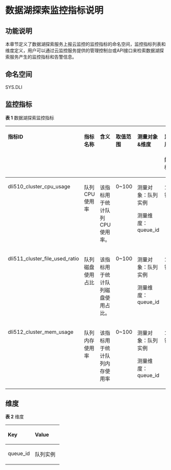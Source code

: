 # 数据湖探索监控指标说明<a name="dli_01_0445"></a>

## 功能说明<a name="section74214108528"></a>

本章节定义了数据湖探索服务上报云监控的监控指标的命名空间，监控指标列表和维度定义，用户可以通过云监控服务提供的管理控制台或API接口来检索数据湖探索服务产生的监控指标和告警信息。

## 命名空间<a name="section203523485317"></a>

SYS.DLI

## 监控指标<a name="section1728671045115"></a>

**表 1**  数据湖探索监控指标

<a name="table896444673613"></a>
<table><thead align="left"><tr id="zh-cn_topic_0182125225_row158170128109"><th class="cellrowborder" valign="top" width="17.810000000000002%" id="mcps1.2.7.1.1"><p id="p5818101291010"><a name="p5818101291010"></a><a name="p5818101291010"></a><strong id="b1836995310195"><a name="b1836995310195"></a><a name="b1836995310195"></a>指标ID</strong></p>
</th>
<th class="cellrowborder" valign="top" width="12.690000000000001%" id="mcps1.2.7.1.2"><p id="zh-cn_topic_0182125225_p68181412131020"><a name="zh-cn_topic_0182125225_p68181412131020"></a><a name="zh-cn_topic_0182125225_p68181412131020"></a><strong id="zh-cn_topic_0182125225_b20407155331917"><a name="zh-cn_topic_0182125225_b20407155331917"></a><a name="zh-cn_topic_0182125225_b20407155331917"></a>指标名称</strong></p>
</th>
<th class="cellrowborder" valign="top" width="16.76%" id="mcps1.2.7.1.3"><p id="zh-cn_topic_0182125225_p481811261016"><a name="zh-cn_topic_0182125225_p481811261016"></a><a name="zh-cn_topic_0182125225_p481811261016"></a><strong id="zh-cn_topic_0182125225_b14409753111910"><a name="zh-cn_topic_0182125225_b14409753111910"></a><a name="zh-cn_topic_0182125225_b14409753111910"></a>含义</strong></p>
</th>
<th class="cellrowborder" valign="top" width="10.48%" id="mcps1.2.7.1.4"><p id="zh-cn_topic_0182125225_p20818191261018"><a name="zh-cn_topic_0182125225_p20818191261018"></a><a name="zh-cn_topic_0182125225_p20818191261018"></a><strong id="zh-cn_topic_0182125225_b141345320193"><a name="zh-cn_topic_0182125225_b141345320193"></a><a name="zh-cn_topic_0182125225_b141345320193"></a>取值范围</strong></p>
</th>
<th class="cellrowborder" valign="top" width="21.89%" id="mcps1.2.7.1.5"><p id="zh-cn_topic_0182125225_p13818101211103"><a name="zh-cn_topic_0182125225_p13818101211103"></a><a name="zh-cn_topic_0182125225_p13818101211103"></a><strong id="b164475193916"><a name="b164475193916"></a><a name="b164475193916"></a>测量对象&amp;维度</strong></p>
</th>
<th class="cellrowborder" valign="top" width="20.369999999999997%" id="mcps1.2.7.1.6"><p id="p95701225408"><a name="p95701225408"></a><a name="p95701225408"></a><strong id="b2094791017416"><a name="b2094791017416"></a><a name="b2094791017416"></a>监控周期（原始指标）</strong></p>
</th>
</tr>
</thead>
<tbody><tr id="zh-cn_topic_0182125225_row15819212201012"><td class="cellrowborder" valign="top" width="17.810000000000002%" headers="mcps1.2.7.1.1 "><p id="p178481854161119"><a name="p178481854161119"></a><a name="p178481854161119"></a>dli510_cluster_cpu_usage</p>
</td>
<td class="cellrowborder" valign="top" width="12.690000000000001%" headers="mcps1.2.7.1.2 "><p id="p158137918129"><a name="p158137918129"></a><a name="p158137918129"></a>队列CPU使用率</p>
</td>
<td class="cellrowborder" valign="top" width="16.76%" headers="mcps1.2.7.1.3 "><p id="p42851230181414"><a name="p42851230181414"></a><a name="p42851230181414"></a>该指标用于统计队列CPU使用率。</p>
</td>
<td class="cellrowborder" valign="top" width="10.48%" headers="mcps1.2.7.1.4 "><p id="zh-cn_topic_0182125225_p2819121218102"><a name="zh-cn_topic_0182125225_p2819121218102"></a><a name="zh-cn_topic_0182125225_p2819121218102"></a>0~100</p>
</td>
<td class="cellrowborder" valign="top" width="21.89%" headers="mcps1.2.7.1.5 "><p id="p8589128144117"><a name="p8589128144117"></a><a name="p8589128144117"></a>测量对象：队列实例</p>
<p id="p13474185195317"><a name="p13474185195317"></a><a name="p13474185195317"></a>测量维度：queue_id</p>
</td>
<td class="cellrowborder" valign="top" width="20.369999999999997%" headers="mcps1.2.7.1.6 "><p id="p1857182114018"><a name="p1857182114018"></a><a name="p1857182114018"></a>1分钟</p>
</td>
</tr>
<tr id="zh-cn_topic_0182125225_row882016129105"><td class="cellrowborder" valign="top" width="17.810000000000002%" headers="mcps1.2.7.1.1 "><p id="p18481754181116"><a name="p18481754181116"></a><a name="p18481754181116"></a>dli511_cluster_file_used_ratio</p>
</td>
<td class="cellrowborder" valign="top" width="12.690000000000001%" headers="mcps1.2.7.1.2 "><p id="p0813394121"><a name="p0813394121"></a><a name="p0813394121"></a>队列磁盘使用占比</p>
</td>
<td class="cellrowborder" valign="top" width="16.76%" headers="mcps1.2.7.1.3 "><p id="p92838303143"><a name="p92838303143"></a><a name="p92838303143"></a>该指标用于统计队列磁盘使用占比。</p>
</td>
<td class="cellrowborder" valign="top" width="10.48%" headers="mcps1.2.7.1.4 "><p id="zh-cn_topic_0182125225_p188205124108"><a name="zh-cn_topic_0182125225_p188205124108"></a><a name="zh-cn_topic_0182125225_p188205124108"></a>0~100</p>
</td>
<td class="cellrowborder" valign="top" width="21.89%" headers="mcps1.2.7.1.5 "><p id="p89711232205413"><a name="p89711232205413"></a><a name="p89711232205413"></a>测量对象：队列实例</p>
<p id="p15971113255412"><a name="p15971113255412"></a><a name="p15971113255412"></a>测量维度：queue_id</p>
</td>
<td class="cellrowborder" valign="top" width="20.369999999999997%" headers="mcps1.2.7.1.6 "><p id="p857113284017"><a name="p857113284017"></a><a name="p857113284017"></a>1分钟</p>
</td>
</tr>
<tr id="zh-cn_topic_0182125225_row582017123102"><td class="cellrowborder" valign="top" width="17.810000000000002%" headers="mcps1.2.7.1.1 "><p id="p58483545116"><a name="p58483545116"></a><a name="p58483545116"></a>dli512_cluster_mem_usage</p>
</td>
<td class="cellrowborder" valign="top" width="12.690000000000001%" headers="mcps1.2.7.1.2 "><p id="p1381318911123"><a name="p1381318911123"></a><a name="p1381318911123"></a>队列内存使用率</p>
</td>
<td class="cellrowborder" valign="top" width="16.76%" headers="mcps1.2.7.1.3 "><p id="p142801030131417"><a name="p142801030131417"></a><a name="p142801030131417"></a>该指标用于统计队列内存使用率</p>
</td>
<td class="cellrowborder" valign="top" width="10.48%" headers="mcps1.2.7.1.4 "><p id="zh-cn_topic_0182125225_p198211312131016"><a name="zh-cn_topic_0182125225_p198211312131016"></a><a name="zh-cn_topic_0182125225_p198211312131016"></a>0~100</p>
</td>
<td class="cellrowborder" valign="top" width="21.89%" headers="mcps1.2.7.1.5 "><p id="p11556113619540"><a name="p11556113619540"></a><a name="p11556113619540"></a>测量对象：队列实例</p>
<p id="p18556163617542"><a name="p18556163617542"></a><a name="p18556163617542"></a>测量维度：queue_id</p>
</td>
<td class="cellrowborder" valign="top" width="20.369999999999997%" headers="mcps1.2.7.1.6 "><p id="p12281101054911"><a name="p12281101054911"></a><a name="p12281101054911"></a>1分钟</p>
</td>
</tr>
</tbody>
</table>

## 维度<a name="section6236193725514"></a>

**表 2**  维度

<a name="table1554623011136"></a>
<table><thead align="left"><tr id="row45471830141315"><th class="cellrowborder" valign="top" width="50%" id="mcps1.2.3.1.1"><p id="p9547173012132"><a name="p9547173012132"></a><a name="p9547173012132"></a>Key</p>
</th>
<th class="cellrowborder" valign="top" width="50%" id="mcps1.2.3.1.2"><p id="p85472302130"><a name="p85472302130"></a><a name="p85472302130"></a>Value</p>
</th>
</tr>
</thead>
<tbody><tr id="row125472030181314"><td class="cellrowborder" valign="top" width="50%" headers="mcps1.2.3.1.1 "><p id="p14547203031311"><a name="p14547203031311"></a><a name="p14547203031311"></a>queue_id</p>
</td>
<td class="cellrowborder" valign="top" width="50%" headers="mcps1.2.3.1.2 "><p id="p15547183014134"><a name="p15547183014134"></a><a name="p15547183014134"></a>队列实例</p>
</td>
</tr>
</tbody>
</table>

